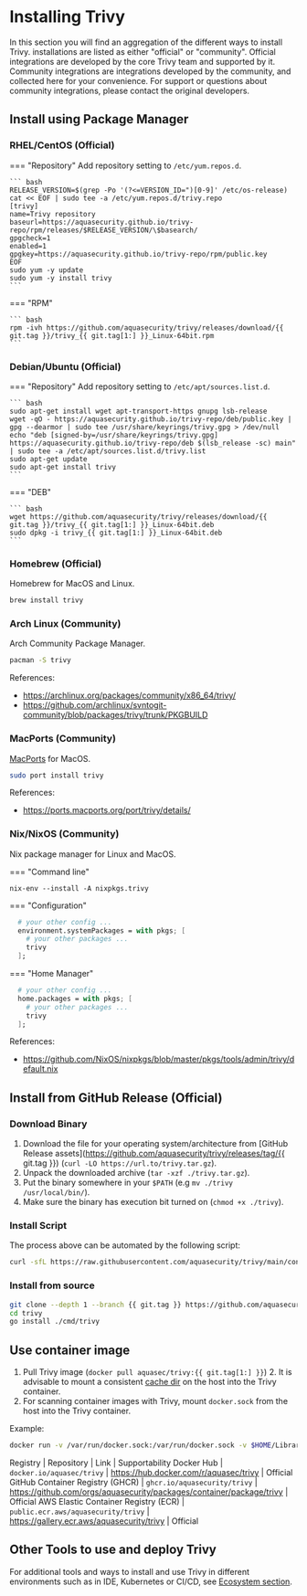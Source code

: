 # Installing Trivy

In this section you will find an aggregation of the different ways to install Trivy. installations are listed as either "official" or "community". Official integrations are developed by the core Trivy team and supported by it. Community integrations are integrations developed by the community, and collected here for your convenience. For support or questions about community integrations, please contact the original developers.

## Install using Package Manager

### RHEL/CentOS (Official)

=== "Repository"
    Add repository setting to `/etc/yum.repos.d`.

    ``` bash
    RELEASE_VERSION=$(grep -Po '(?<=VERSION_ID=")[0-9]' /etc/os-release)
    cat << EOF | sudo tee -a /etc/yum.repos.d/trivy.repo
    [trivy]
    name=Trivy repository
    baseurl=https://aquasecurity.github.io/trivy-repo/rpm/releases/$RELEASE_VERSION/\$basearch/
    gpgcheck=1
    enabled=1
    gpgkey=https://aquasecurity.github.io/trivy-repo/rpm/public.key
    EOF
    sudo yum -y update
    sudo yum -y install trivy
    ```

=== "RPM"

    ``` bash
    rpm -ivh https://github.com/aquasecurity/trivy/releases/download/{{ git.tag }}/trivy_{{ git.tag[1:] }}_Linux-64bit.rpm
    ```

### Debian/Ubuntu (Official)

=== "Repository"
    Add repository setting to `/etc/apt/sources.list.d`.

    ``` bash
    sudo apt-get install wget apt-transport-https gnupg lsb-release
    wget -qO - https://aquasecurity.github.io/trivy-repo/deb/public.key | gpg --dearmor | sudo tee /usr/share/keyrings/trivy.gpg > /dev/null
    echo "deb [signed-by=/usr/share/keyrings/trivy.gpg] https://aquasecurity.github.io/trivy-repo/deb $(lsb_release -sc) main" | sudo tee -a /etc/apt/sources.list.d/trivy.list
    sudo apt-get update
    sudo apt-get install trivy
    ```

=== "DEB"

    ``` bash
    wget https://github.com/aquasecurity/trivy/releases/download/{{ git.tag }}/trivy_{{ git.tag[1:] }}_Linux-64bit.deb
    sudo dpkg -i trivy_{{ git.tag[1:] }}_Linux-64bit.deb
    ```

### Homebrew (Official)

Homebrew for MacOS and Linux.

```bash
brew install trivy
```

### Arch Linux (Community)

Arch Community Package Manager.

```bash
pacman -S trivy
```

References: 
- <https://archlinux.org/packages/community/x86_64/trivy/>
- <https://github.com/archlinux/svntogit-community/blob/packages/trivy/trunk/PKGBUILD>


### MacPorts (Community)

[MacPorts](https://www.macports.org) for MacOS.

```bash
sudo port install trivy
```

References:
- <https://ports.macports.org/port/trivy/details/>

### Nix/NixOS (Community)

Nix package manager for Linux and MacOS.

=== "Command line"

`nix-env --install -A nixpkgs.trivy`

=== "Configuration"

```nix
  # your other config ...
  environment.systemPackages = with pkgs; [
    # your other packages ...
    trivy
  ];
```

=== "Home Manager"

```nix
  # your other config ...
  home.packages = with pkgs; [
    # your other packages ...
    trivy
  ];
```

References: 
-  <https://github.com/NixOS/nixpkgs/blob/master/pkgs/tools/admin/trivy/default.nix>

## Install from GitHub Release (Official)

### Download Binary

1. Download the file for your operating system/architecture from [GitHub Release assets](https://github.com/aquasecurity/trivy/releases/tag/{{ git.tag }}) (`curl -LO https://url.to/trivy.tar.gz`).  
2. Unpack the downloaded archive (`tar -xzf ./trivy.tar.gz`).
3. Put the binary somewhere in your `$PATH` (e.g `mv ./trivy /usr/local/bin/`).
4. Make sure the binary has execution bit turned on (`chmod +x ./trivy`).

### Install Script

The process above can be automated by the following script:

```bash
curl -sfL https://raw.githubusercontent.com/aquasecurity/trivy/main/contrib/install.sh | sh -s -- -b /usr/local/bin {{ git.tag }}
```

### Install from source

```bash
git clone --depth 1 --branch {{ git.tag }} https://github.com/aquasecurity/trivy
cd trivy
go install ./cmd/trivy
```

## Use container image

1. Pull Trivy image (`docker pull aquasec/trivy:{{ git.tag[1:] }}`)
   2. It is advisable to mount a consistent [cache dir](../docs/configuration/cache.md) on the host into the Trivy container.
3. For scanning container images with Trivy, mount `docker.sock` from the host into the Trivy container.

Example:

``` bash
docker run -v /var/run/docker.sock:/var/run/docker.sock -v $HOME/Library/Caches:/root/.cache/ aquasec/trivy:{{ git.tag[1:] }} image python:3.4-alpine
```

Registry | Repository | Link | Supportability
Docker Hub | `docker.io/aquasec/trivy` | https://hub.docker.com/r/aquasec/trivy | Official
GitHub Container Registry (GHCR) | `ghcr.io/aquasecurity/trivy` | https://github.com/orgs/aquasecurity/packages/container/package/trivy | Official
AWS Elastic Container Registry (ECR) | `public.ecr.aws/aquasecurity/trivy` | https://gallery.ecr.aws/aquasecurity/trivy | Official

## Other Tools to use and deploy Trivy

For additional tools and ways to install and use Trivy in different environments such as in IDE, Kubernetes or CI/CD, see [Ecosystem section](../ecosystem/index.md).
